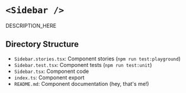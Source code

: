 # `<Sidebar />`

DESCRIPTION_HERE

## Directory Structure

- `Sidebar.stories.tsx`: Component stories (`npm run test:playground`)
- `Sidebar.test.tsx`: Component tests (`npm run test:unit`)
- `Sidebar.tsx`: Component code
- `index.ts`: Component export
- `README.md`: Component documentation (hey, that's me!)
